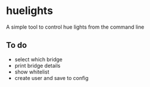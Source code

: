 # huelights

A simple tool to control hue lights from the command line

## To do
- select which bridge
- print bridge details
- show whitelist
- create user and save to config
